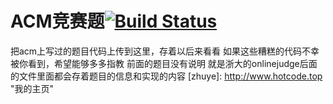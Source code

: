 # ACM竞赛题[![Build Status](https://travis-ci.org/Isheng5/CppAcmTeat.svg?branch=master)](https://travis-ci.org/Isheng5/CppAcmTeat)
把acm上写过的题目代码上传到这里，存着以后来看看
如果这些糟糕的代码不幸被你看到，希望能够多多指教
前面的题目没有说明 就是浙大的onlinejudge后面的文件里面都会存着题目的信息和实现的内容
[zhuye]: http://www.hotcode.top "我的主页"
